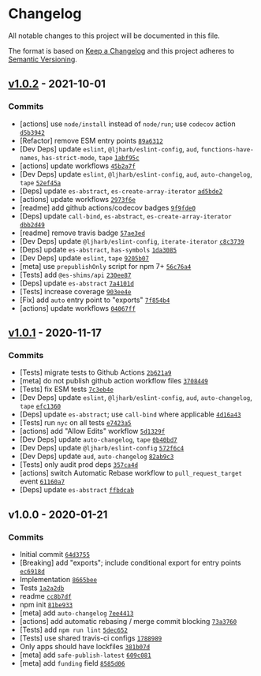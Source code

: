 # Changelog

All notable changes to this project will be documented in this file.

The format is based on [Keep a Changelog](https://keepachangelog.com/en/1.0.0/)
and this project adheres to [Semantic Versioning](https://semver.org/spec/v2.0.0.html).

## [v1.0.2](https://github.com/es-shims/Array.prototype.values/compare/v1.0.1...v1.0.2) - 2021-10-01

### Commits

- [actions] use `node/install` instead of `node/run`; use `codecov` action [`d5b3942`](https://github.com/es-shims/Array.prototype.values/commit/d5b3942ee699613e322c2f5c40835066b8b74d1a)
- [Refactor] remove ESM entry points [`89a6312`](https://github.com/es-shims/Array.prototype.values/commit/89a631267000d21b4ee65c40c33c3cbef9896c51)
- [Dev Deps] update `eslint`, `@ljharb/eslint-config`, `aud`, `functions-have-names`, `has-strict-mode`, `tape` [`1abf95c`](https://github.com/es-shims/Array.prototype.values/commit/1abf95ca3bc45d2bdaeedaf88efed235d3d1fded)
- [actions] update workflows [`45b2a7f`](https://github.com/es-shims/Array.prototype.values/commit/45b2a7f9796c9fecd84ae6b4864b2394aa4894e4)
- [Dev Deps] update `eslint`, `@ljharb/eslint-config`, `aud`, `auto-changelog`, `tape` [`52ef45a`](https://github.com/es-shims/Array.prototype.values/commit/52ef45aaa08a701298b4fef7610610d6f4ecebd3)
- [Deps] update `es-abstract`, `es-create-array-iterator` [`ad5bde2`](https://github.com/es-shims/Array.prototype.values/commit/ad5bde24bba96c99408bbeb7a673a5967e80f0ec)
- [actions] update workflows [`2973f6e`](https://github.com/es-shims/Array.prototype.values/commit/2973f6e0ebbb01630093f6ff9cf2327e5656368e)
- [readme] add github actions/codecov badges [`9f9fde0`](https://github.com/es-shims/Array.prototype.values/commit/9f9fde06d623d8d69ce896ab2941bf2a9006b1e3)
- [Deps] update `call-bind`, `es-abstract`, `es-create-array-iterator` [`dbb2d49`](https://github.com/es-shims/Array.prototype.values/commit/dbb2d49caf35ab917e924ebe6dfc96b32d262d3f)
- [readme] remove travis badge [`57ae3ed`](https://github.com/es-shims/Array.prototype.values/commit/57ae3ed39a670a1140fe81a04a0822e06079ebb7)
- [Dev Deps] update `@ljharb/eslint-config`, `iterate-iterator` [`c8c3739`](https://github.com/es-shims/Array.prototype.values/commit/c8c37397051c8e40c308b3417eaef1bff0abf584)
- [Deps] update `es-abstract`, `has-symbols` [`1da3085`](https://github.com/es-shims/Array.prototype.values/commit/1da30856a04a9872c8abb26408f0f97af41913e3)
- [Dev Deps] update `eslint`, `tape` [`9205b07`](https://github.com/es-shims/Array.prototype.values/commit/9205b075a1bb2b8641c3a8bc4659d0da33ebe23f)
- [meta] use `prepublishOnly` script for npm 7+ [`56c76a4`](https://github.com/es-shims/Array.prototype.values/commit/56c76a4b806b5170b6aac644fa24d351be3f15e6)
- [Tests] add `@es-shims/api` [`230ee87`](https://github.com/es-shims/Array.prototype.values/commit/230ee87e95fa013f2bf2e4c7e6e1e3076b349da6)
- [Deps] update `es-abstract` [`7a4101d`](https://github.com/es-shims/Array.prototype.values/commit/7a4101df992b48280d9bab1d7d4ccf9969ede2e8)
- [Tests] increase coverage [`903ee4e`](https://github.com/es-shims/Array.prototype.values/commit/903ee4e4c920df9e346f268869056ae0d421c1ad)
- [Fix] add `auto` entry point to "exports" [`7f854b4`](https://github.com/es-shims/Array.prototype.values/commit/7f854b46202b606f83c20eb8cb234c6989f5b50e)
- [actions] update workflows [`04067ff`](https://github.com/es-shims/Array.prototype.values/commit/04067ff316c69987774d88e29f2a7341f1121623)

## [v1.0.1](https://github.com/es-shims/Array.prototype.values/compare/v1.0.0...v1.0.1) - 2020-11-17

### Commits

- [Tests] migrate tests to Github Actions [`2b621a9`](https://github.com/es-shims/Array.prototype.values/commit/2b621a9d75fefab2fee196d06ac3dca5ccb1502a)
- [meta] do not publish github action workflow files [`3708449`](https://github.com/es-shims/Array.prototype.values/commit/370844950737af4dccdf86617461c5adc082f3e2)
- [Tests] fix ESM tests [`7c3eb4e`](https://github.com/es-shims/Array.prototype.values/commit/7c3eb4e11c2bab5f629b7001d28966c0a3d98785)
- [Dev Deps] update `eslint`, `@ljharb/eslint-config`, `aud`, `auto-changelog`, `tape` [`efc1360`](https://github.com/es-shims/Array.prototype.values/commit/efc1360a65f2b238d6117ac6a5be9f0ca3645b6f)
- [Deps] update `es-abstract`; use `call-bind` where applicable [`4d16a43`](https://github.com/es-shims/Array.prototype.values/commit/4d16a43ace11c59bd555a25e0ef58517cf7edf00)
- [Tests] run `nyc` on all tests [`e7423a5`](https://github.com/es-shims/Array.prototype.values/commit/e7423a59405bf35aadd80f4c049dd61989057862)
- [actions] add "Allow Edits" workflow [`5d1329f`](https://github.com/es-shims/Array.prototype.values/commit/5d1329f7e619f2c430c2266fcb1b3ac7efb6d880)
- [Dev Deps] update `auto-changelog`, `tape` [`0b40bd7`](https://github.com/es-shims/Array.prototype.values/commit/0b40bd73ec6a78f927862261eea253b1dafb3d93)
- [Dev Deps] update `@ljharb/eslint-config` [`572f6c4`](https://github.com/es-shims/Array.prototype.values/commit/572f6c43372708ea66333b69e34e8103204d025c)
- [Dev Deps] update `aud`, `auto-changelog` [`82ab9c3`](https://github.com/es-shims/Array.prototype.values/commit/82ab9c3646c01ba87e7477f47938a5568f88c03c)
- [Tests] only audit prod deps [`357ca4d`](https://github.com/es-shims/Array.prototype.values/commit/357ca4de45e92f2322e60814c190397b768dfe17)
- [actions] switch Automatic Rebase workflow to `pull_request_target` event [`61160a7`](https://github.com/es-shims/Array.prototype.values/commit/61160a72d132876008d68b5a7008037bc2aa65e8)
- [Deps] update `es-abstract` [`ffbdcab`](https://github.com/es-shims/Array.prototype.values/commit/ffbdcab964c8687146fa406b8f9e9a26c47df910)

## v1.0.0 - 2020-01-21

### Commits

- Initial commit [`64d3755`](https://github.com/es-shims/Array.prototype.values/commit/64d3755b1553c2809300f92aff50c4b06efb441f)
- [Breaking] add "exports"; include conditional export for entry points [`ec6918d`](https://github.com/es-shims/Array.prototype.values/commit/ec6918dd99e2e10544c79942fdd35b44a42616df)
- Implementation [`8665bee`](https://github.com/es-shims/Array.prototype.values/commit/8665bee1727637421a172c5c036e61360fd2957c)
- Tests [`1a2a2db`](https://github.com/es-shims/Array.prototype.values/commit/1a2a2db007e00851dfc47fb82b66d1d818ac64cc)
- readme [`cc8b7df`](https://github.com/es-shims/Array.prototype.values/commit/cc8b7df711cd9d138bc4323461c67cfd3aabcdb4)
- npm init [`81be933`](https://github.com/es-shims/Array.prototype.values/commit/81be933a6b214895c373c02017a20b1bbfda76cd)
- [meta] add `auto-changelog` [`7ee4413`](https://github.com/es-shims/Array.prototype.values/commit/7ee44139ed943e769348785a9d806ca2f62a603b)
- [actions] add automatic rebasing / merge commit blocking [`73a3760`](https://github.com/es-shims/Array.prototype.values/commit/73a3760e7d8c4246b97b145673c3a3c7138ff464)
- [Tests] add `npm run lint` [`5dec652`](https://github.com/es-shims/Array.prototype.values/commit/5dec6523e4ed94f10390abfdd3965ad48a089e8f)
- [Tests] use shared travis-ci configs [`1788989`](https://github.com/es-shims/Array.prototype.values/commit/1788989f13f31a74453898f8860f72374c1df9b2)
- Only apps should have lockfiles [`381b07d`](https://github.com/es-shims/Array.prototype.values/commit/381b07d3a00727d0809e0a8a03b64b012c3dacaf)
- [meta] add `safe-publish-latest` [`609c081`](https://github.com/es-shims/Array.prototype.values/commit/609c081f89712f2dfb29a8697d66d801db649811)
- [meta] add `funding` field [`8585d06`](https://github.com/es-shims/Array.prototype.values/commit/8585d066ed17851a8999f8c366e0b2a6431e6982)
